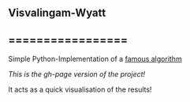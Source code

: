 ## Visvalingam-Wyatt
## =================

Simple Python-Implementation of a [famous algorithm](http://www2.dcs.hull.ac.uk/CISRG/publications/DPs/DP10/DP10.html)

*This is the gh-page version of the project!*

It acts as a quick visualisation of the results!